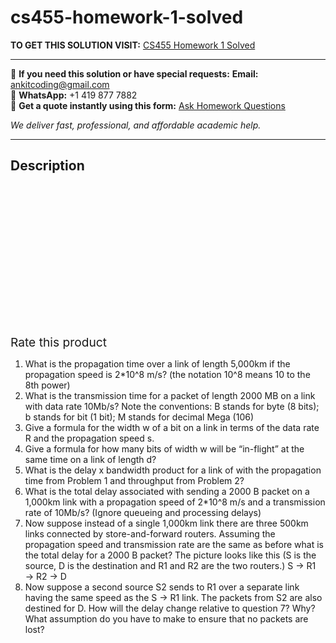 # cs455-homework-1-solved
**TO GET THIS SOLUTION VISIT:** [CS455 Homework 1 Solved](https://www.ankitcodinghub.com/product/cs455-homework-1-solved/)


---

📩 **If you need this solution or have special requests:** **Email:** ankitcoding@gmail.com  
📱 **WhatsApp:** +1 419 877 7882  
📄 **Get a quote instantly using this form:** [Ask Homework Questions](https://www.ankitcodinghub.com/services/ask-homework-questions/)

*We deliver fast, professional, and affordable academic help.*

---

<h2>Description</h2>



<div class="kk-star-ratings kksr-auto kksr-align-center kksr-valign-top" data-payload="{&quot;align&quot;:&quot;center&quot;,&quot;id&quot;:&quot;91765&quot;,&quot;slug&quot;:&quot;default&quot;,&quot;valign&quot;:&quot;top&quot;,&quot;ignore&quot;:&quot;&quot;,&quot;reference&quot;:&quot;auto&quot;,&quot;class&quot;:&quot;&quot;,&quot;count&quot;:&quot;0&quot;,&quot;legendonly&quot;:&quot;&quot;,&quot;readonly&quot;:&quot;&quot;,&quot;score&quot;:&quot;0&quot;,&quot;starsonly&quot;:&quot;&quot;,&quot;best&quot;:&quot;5&quot;,&quot;gap&quot;:&quot;4&quot;,&quot;greet&quot;:&quot;Rate this product&quot;,&quot;legend&quot;:&quot;0\/5 - (0 votes)&quot;,&quot;size&quot;:&quot;24&quot;,&quot;title&quot;:&quot;CS455 Homework 1 Solved&quot;,&quot;width&quot;:&quot;0&quot;,&quot;_legend&quot;:&quot;{score}\/{best} - ({count} {votes})&quot;,&quot;font_factor&quot;:&quot;1.25&quot;}">

<div class="kksr-stars">

<div class="kksr-stars-inactive">
            <div class="kksr-star" data-star="1" style="padding-right: 4px">


<div class="kksr-icon" style="width: 24px; height: 24px;"></div>
        </div>
            <div class="kksr-star" data-star="2" style="padding-right: 4px">


<div class="kksr-icon" style="width: 24px; height: 24px;"></div>
        </div>
            <div class="kksr-star" data-star="3" style="padding-right: 4px">


<div class="kksr-icon" style="width: 24px; height: 24px;"></div>
        </div>
            <div class="kksr-star" data-star="4" style="padding-right: 4px">


<div class="kksr-icon" style="width: 24px; height: 24px;"></div>
        </div>
            <div class="kksr-star" data-star="5" style="padding-right: 4px">


<div class="kksr-icon" style="width: 24px; height: 24px;"></div>
        </div>
    </div>

<div class="kksr-stars-active" style="width: 0px;">
            <div class="kksr-star" style="padding-right: 4px">


<div class="kksr-icon" style="width: 24px; height: 24px;"></div>
        </div>
            <div class="kksr-star" style="padding-right: 4px">


<div class="kksr-icon" style="width: 24px; height: 24px;"></div>
        </div>
            <div class="kksr-star" style="padding-right: 4px">


<div class="kksr-icon" style="width: 24px; height: 24px;"></div>
        </div>
            <div class="kksr-star" style="padding-right: 4px">


<div class="kksr-icon" style="width: 24px; height: 24px;"></div>
        </div>
            <div class="kksr-star" style="padding-right: 4px">


<div class="kksr-icon" style="width: 24px; height: 24px;"></div>
        </div>
    </div>
</div>


<div class="kksr-legend" style="font-size: 19.2px;">
            <span class="kksr-muted">Rate this product</span>
    </div>
    </div>
<div class="page" title="Page 1">
<div class="layoutArea">
<div class="column">
<ol>
<li>What is the propagation time over a link of length 5,000km if the propagation speed is 2*10^8 m/s? (the notation 10^8 means 10 to the 8th power)</li>
<li>What is the transmission time for a packet of length 2000 MB on a link with data rate 10Mb/s? Note the conventions: B stands for byte (8 bits); b stands for bit (1 bit); M stands for decimal Mega (106)</li>
<li>Give a formula for the width w of a bit on a link in terms of the data rate R and the propagation speed s.</li>
<li>Give a formula for how many bits of width w will be “in-flight” at the same time on a link of length d?</li>
<li>What is the delay x bandwidth product for a link of with the propagation time from Problem 1 and throughput from Problem 2?</li>
<li>What is the total delay associated with sending a 2000 B packet on a 1,000km link with a propagation speed of 2*10^8 m/s and a transmission rate of 10Mb/s? (Ignore queueing and processing delays)</li>
<li>Now suppose instead of a single 1,000km link there are three 500km links connected by store-and-forward routers. Assuming the propagation speed and transmission rate are the same as before what is the total delay for a 2000 B packet? The picture looks like this (S is the source, D is the destination and R1 and R2 are the two routers.)
S → R1 → R2 → D
</li>
<li>Now suppose a second source S2 sends to R1 over a separate link having the same speed as the S → R1 link. The packets from S2 are also destined for D. How will the delay change relative to question 7? Why? What assumption do you have to make to ensure that no packets are lost?</li>
</ol>
</div>
</div>
</div>
